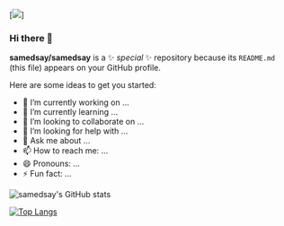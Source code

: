 [![](https://github.com/samedsay/samedsay/blob/main/ezgif.com-video-to-gif.gif)]

### Hi there 👋

**samedsay/samedsay** is a ✨ _special_ ✨ repository because its `README.md` (this file) appears on your GitHub profile.

Here are some ideas to get you started:

- 🔭 I’m currently working on ...
- 🌱 I’m currently learning ...
- 👯 I’m looking to collaborate on ...
- 🤔 I’m looking for help with ...
- 💬 Ask me about ...
- 📫 How to reach me: ...
- 😄 Pronouns: ...
- ⚡ Fun fact: ...

![samedsay's GitHub stats](https://github-readme-stats.vercel.app/api?username=samedsay&show_icons=true&theme=radical)

[![Top Langs](https://github-readme-stats.vercel.app/api/top-langs/?username=samedsay&layout=compact)](https://github.com/anuraghazra/github-readme-stats)






